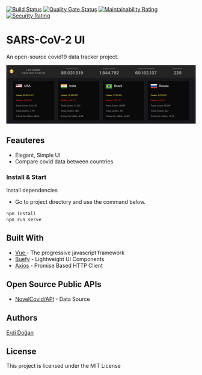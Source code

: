 [![Build Status](https://travis-ci.com/erdidogan/SARS-CoV-2.svg?branch=master)](https://travis-ci.com/erdidogan/SARS-CoV-2) 
[![Quality Gate Status](https://sonarcloud.io/api/project_badges/measure?project=erdidogan_SARS-CoV-2&metric=alert_status)](https://sonarcloud.io/dashboard?id=erdidogan_SARS-CoV-2)
[![Maintainability Rating](https://sonarcloud.io/api/project_badges/measure?project=erdidogan_SARS-CoV-2&metric=sqale_rating)](https://sonarcloud.io/dashboard?id=erdidogan_SARS-CoV-2)
[![Security Rating](https://sonarcloud.io/api/project_badges/measure?project=erdidogan_SARS-CoV-2&metric=security_rating)](https://sonarcloud.io/dashboard?id=erdidogan_SARS-CoV-2)
# SARS-CoV-2 UI 

An open-source covid19 data tracker project. 

![Image](./src/assets/intro.png "App")

## Feauteres

* Elegant, Simple UI
* Compare covid data between countries

### Install  & Start

Install dependencies
- Go to project directory and use the command below.

```
npm install
npm run serve 
```

## Built With

* [Vue ](https://vuejs.org/) - The progressive javascript framework
* [Buefy](https://buefy.org/) - Lightweight UI Components
* [Axios](https://github.com/axios/axios) - Promise Based HTTP Client

## Open Source Public APIs

* [NovelCovid/API](https://github.com/disease-sh/API) - Data Source 

## Authors

 [Erdi Doğan](https://www.linkedin.com/in/doganerdi) 


## License

This project is licensed under the MIT License 



